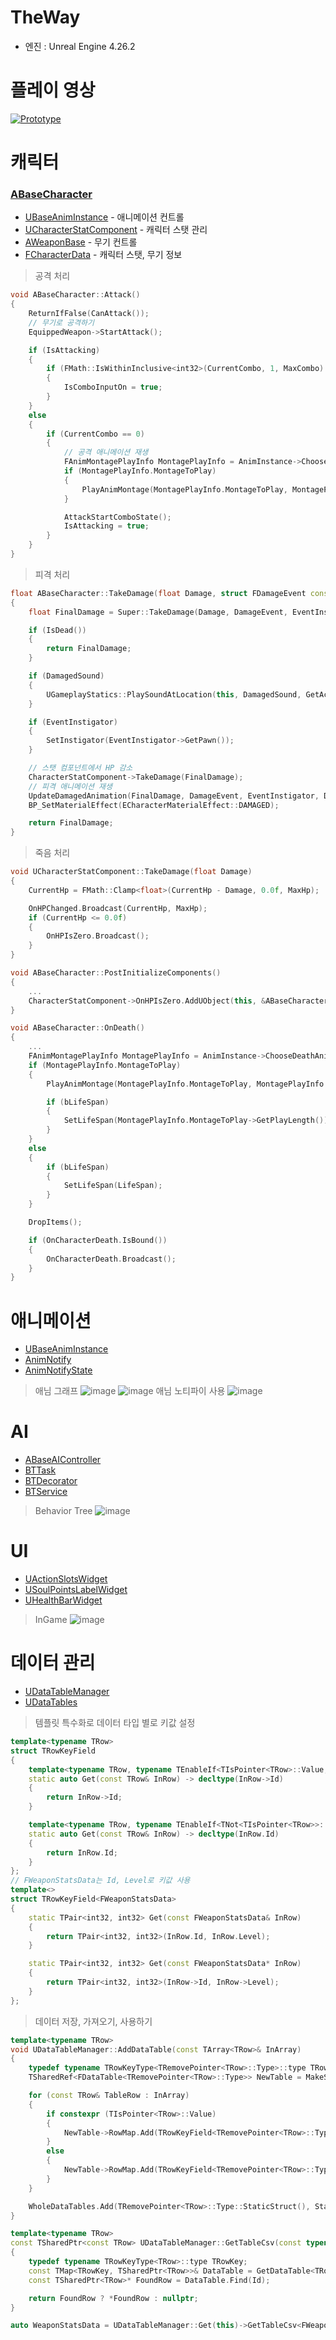 # TheWay
- 엔진 : Unreal Engine 4.26.2

# 플레이 영상
[![Prototype](https://user-images.githubusercontent.com/4263119/117855610-99965600-b2c5-11eb-9419-6587aac691c2.jpg)](https://www.youtube.com/watch?v=h96Wfjq69Cs) 

# 캐릭터
### [ABaseCharacter](https://github.com/SeongTaek/TheWay/blob/main/TheWay/Private/Character/BaseCharacter.h)
* [UBaseAnimInstance](https://github.com/SeongTaek/TheWay/blob/main/TheWay/Private/Animation/BaseAnimInstance.h) - 애니메이션 컨트롤
* [UCharacterStatComponent](https://github.com/SeongTaek/TheWay/blob/main/TheWay/Private/Components/CharacterStatComponent.h) - 캐릭터 스탯 관리
* [AWeaponBase](https://github.com/SeongTaek/TheWay/blob/main/TheWay/Private/Item/Weapon/WeaponBase.h) - 무기 컨트롤
* [FCharacterData](https://github.com/SeongTaek/TheWay/blob/main/TheWay/Private/DataTable/TheWayDataTable.h) - 캐릭터 스탯, 무기 정보

> 공격 처리
```c++
void ABaseCharacter::Attack()
{
	ReturnIfFalse(CanAttack());
	// 무기로 공격하기
	EquippedWeapon->StartAttack();

	if (IsAttacking)
	{
		if (FMath::IsWithinInclusive<int32>(CurrentCombo, 1, MaxCombo) && CanNextCombo)
		{
			IsComboInputOn = true;
		}
	}
	else
	{
		if (CurrentCombo == 0)
		{
			// 공격 애니메이션 재생
			FAnimMontagePlayInfo MontagePlayInfo = AnimInstance->ChooseAttackAnimMontage();
			if (MontagePlayInfo.MontageToPlay)
			{
				PlayAnimMontage(MontagePlayInfo.MontageToPlay, MontagePlayInfo.PlayRate, MontagePlayInfo.Section);
			}

			AttackStartComboState();
			IsAttacking = true;
		}
	}
}
```
> 피격 처리
``` c++
float ABaseCharacter::TakeDamage(float Damage, struct FDamageEvent const& DamageEvent, AController* EventInstigator, AActor* DamageCauser)
{
	float FinalDamage = Super::TakeDamage(Damage, DamageEvent, EventInstigator, DamageCauser);

	if (IsDead())
	{
		return FinalDamage;
	}

	if (DamagedSound)
	{
		UGameplayStatics::PlaySoundAtLocation(this, DamagedSound, GetActorLocation(), GetActorRotation());
	}

	if (EventInstigator)
	{
		SetInstigator(EventInstigator->GetPawn());
	}

	// 스탯 컴포넌트에서 HP 감소
	CharacterStatComponent->TakeDamage(FinalDamage);
	// 피격 애니메이션 재생
	UpdateDamagedAnimation(FinalDamage, DamageEvent, EventInstigator, DamageCauser);
	BP_SetMaterialEffect(ECharacterMaterialEffect::DAMAGED);

	return FinalDamage;
}
```
> 죽음 처리
> 
``` c++
void UCharacterStatComponent::TakeDamage(float Damage)
{
	CurrentHp = FMath::Clamp<float>(CurrentHp - Damage, 0.0f, MaxHp);

	OnHPChanged.Broadcast(CurrentHp, MaxHp);
	if (CurrentHp <= 0.0f)
	{
		OnHPIsZero.Broadcast();
	}
}

void ABaseCharacter::PostInitializeComponents()
{
	...
	CharacterStatComponent->OnHPIsZero.AddUObject(this, &ABaseCharacter::OnDeath);
}

void ABaseCharacter::OnDeath()
{
	...
	FAnimMontagePlayInfo MontagePlayInfo = AnimInstance->ChooseDeathAnimMontage();
	if (MontagePlayInfo.MontageToPlay)
	{
		PlayAnimMontage(MontagePlayInfo.MontageToPlay, MontagePlayInfo.PlayRate, MontagePlayInfo.Section);

		if (bLifeSpan)
		{
			SetLifeSpan(MontagePlayInfo.MontageToPlay->GetPlayLength());
		}
	}
	else
	{
		if (bLifeSpan)
		{
			SetLifeSpan(LifeSpan);
		}
	}

	DropItems();

	if (OnCharacterDeath.IsBound())
	{
		OnCharacterDeath.Broadcast();
	}
}
```
# 애니메이션
* [UBaseAnimInstance](https://github.com/SeongTaek/TheWay/blob/main/TheWay/Private/Animation/BaseAnimInstance.h)
* [AnimNotify](https://github.com/SeongTaek/TheWay/blob/main/TheWay/Private/Animation/TheWayAnimNotify.h)
* [AnimNotifyState](https://github.com/SeongTaek/TheWay/blob/main/TheWay/Private/Animation/TheWayAnimNotifyState.h)
> 애님 그래프
![image](https://user-images.githubusercontent.com/4263119/117832508-81680c00-b2b0-11eb-844c-bfcea6892c11.png)
![image](https://user-images.githubusercontent.com/4263119/117830742-e3c00d00-b2ae-11eb-97f4-8e681ac5165c.png)
> 애님 노티파이 사용
![image](https://user-images.githubusercontent.com/4263119/117836030-516e3800-b2b3-11eb-8e03-ece65b01c358.png)

# AI
* [ABaseAIController](https://github.com/SeongTaek/TheWay/blob/main/TheWay/Private/Controller/BaseAIController.h)
* [BTTask](https://github.com/SeongTaek/TheWay/tree/main/TheWay/Private/AI/BTTasks)
* [BTDecorator](https://github.com/SeongTaek/TheWay/tree/main/TheWay/Private/AI/Decorators)
* [BTService](https://github.com/SeongTaek/TheWay/tree/main/TheWay/Private/AI/BTServices)
> Behavior Tree
![image](https://user-images.githubusercontent.com/4263119/117833489-57fbb000-b2b1-11eb-8d86-17be1264202a.png)

# UI
* [UActionSlotsWidget](https://github.com/SeongTaek/TheWay/blob/main/TheWay/Private/UI/ActionSlotsWidget.h)
* [USoulPointsLabelWidget](https://github.com/SeongTaek/TheWay/blob/main/TheWay/Private/UI/SoulPointsLabelWidget.h)
* [UHealthBarWidget](https://github.com/SeongTaek/TheWay/blob/main/TheWay/Private/UI/InGameHUDWidget.h)
> InGame
![image](https://user-images.githubusercontent.com/4263119/117839515-42d55000-b2b6-11eb-8e8f-42ac76144e82.png)

# 데이터 관리
* [UDataTableManager](https://github.com/SeongTaek/TheWay/blob/main/TheWay/Private/DataTable/DataTableManager.h)
* [UDataTables](https://github.com/SeongTaek/TheWay/blob/main/TheWay/Private/DataTable/TheWayDataTable.h)

> 템플릿 특수화로 데이터 타입 별로 키값 설정
``` c++
template<typename TRow>
struct TRowKeyField
{
	template<typename TRow, typename TEnableIf<TIsPointer<TRow>::Value, bool>::Type = true>
	static auto Get(const TRow& InRow) -> decltype(InRow->Id)
	{
		return InRow->Id;
	}

	template<typename TRow, typename TEnableIf<TNot<TIsPointer<TRow>>::Value, bool>::Type = true>
	static auto Get(const TRow& InRow) -> decltype(InRow.Id)
	{
		return InRow.Id;
	}
};
// FWeaponStatsData는 Id, Level로 키값 사용
template<>
struct TRowKeyField<FWeaponStatsData>
{
	static TPair<int32, int32> Get(const FWeaponStatsData& InRow)
	{
		return TPair<int32, int32>(InRow.Id, InRow.Level);
	}

	static TPair<int32, int32> Get(const FWeaponStatsData* InRow)
	{
		return TPair<int32, int32>(InRow->Id, InRow->Level);
	}
};
```
> 데이터 저장, 가져오기, 사용하기
``` c++
template<typename TRow>
void UDataTableManager::AddDataTable(const TArray<TRow>& InArray)
{
	typedef typename TRowKeyType<TRemovePointer<TRow>::Type>::type TRowKey;
	TSharedRef<FDataTable<TRemovePointer<TRow>::Type>> NewTable = MakeShared<FDataTable<TRemovePointer<TRow>::Type>>();

	for (const TRow& TableRow : InArray)
	{
		if constexpr (TIsPointer<TRow>::Value)
		{
			NewTable->RowMap.Add(TRowKeyField<TRemovePointer<TRow>::Type>::Get(TableRow), MakeShareable(new TRemovePointer<TRow>::Type(*TableRow)));
		}
		else
		{
			NewTable->RowMap.Add(TRowKeyField<TRemovePointer<TRow>::Type>::Get(TableRow), MakeShareable(new TRow(TableRow)));
		}
	}

	WholeDataTables.Add(TRemovePointer<TRow>::Type::StaticStruct(), StaticCastSharedRef<FDataTableBase>(NewTable));
}

template<typename TRow>
const TSharedPtr<const TRow> UDataTableManager::GetTableCsv(const typename TRowKeyType<TRow>::type& Id) const
{
	typedef typename TRowKeyType<TRow>::type TRowKey;
	const TMap<TRowKey, TSharedPtr<TRow>>& DataTable = GetDataTable<TRow>();
	const TSharedPtr<TRow>* FoundRow = DataTable.Find(Id);

	return FoundRow ? *FoundRow : nullptr;
}

auto WeaponStatsData = UDataTableManager::Get(this)->GetTableCsv<FWeaponStatsData>(TPair<int32, int32>(Id, Level));

```

